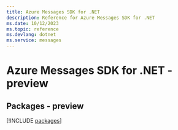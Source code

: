 ```yaml
---
title: Azure Messages SDK for .NET
description: Reference for Azure Messages SDK for .NET
ms.date: 10/12/2023
ms.topic: reference
ms.devlang: dotnet
ms.service: messages
---
```

# Azure Messages SDK for .NET - preview
## Packages - preview
[!INCLUDE [packages](messages-index.md)]